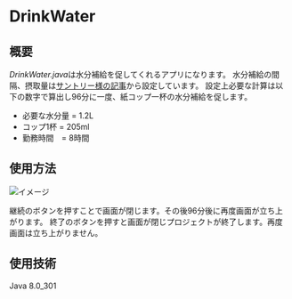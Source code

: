 # DrinkWater
## 概要
*DrinkWater.java*は水分補給を促してくれるアプリになります。
水分補給の間隔、摂取量は[サントリー様の記事](https://www.suntory.co.jp/softdrink/news/pr/article/SBF0867.html)から設定しています。
設定上必要な計算は以下の数字で算出し96分に一度、紙コップ一杯の水分補給を促します。

- 必要な水分量 = 1.2L
- コップ1杯 = 205ml
- 勤務時間　= 8時間

## 使用方法

![イメージ](https://github.com/teto0728/DrinkWater/assets/98692705/adc4745d-2714-4222-8eea-94387921815d)

継続のボタンを押すことで画面が閉じます。その後96分後に再度画面が立ち上がります。
終了のボタンを押すと画面が閉じプロジェクトが終了します。再度画面は立ち上がりません。


## 使用技術

Java 8.0_301
